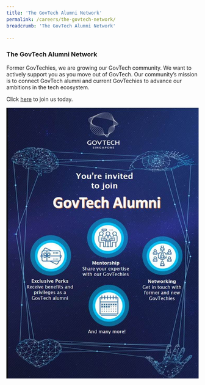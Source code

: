 ```yaml
---
title: 'The GovTech Alumni Network'
permalink: /careers/the-govtech-network/
breadcrumb: 'The GovTech Alumni Network'

---
```



### **The GovTech Alumni Network**

Former GovTechies, we are growing our GovTech community. We want to actively support you as you move out of GovTech.
Our community’s mission is to connect GovTech alumni and current GovTechies to advance our ambitions in the tech ecosystem.

Click [here](https://www.go.gov.sg/govtechalumni) to join us today.

![The GovTech Network for Alumnis](/images/careers/GovTech_Alumni_Network.jpg)
